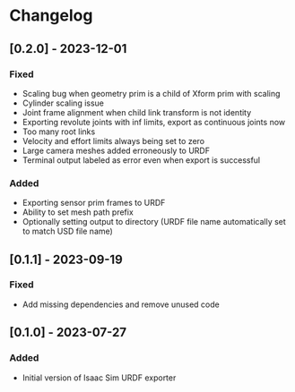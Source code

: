 # Changelog

## [0.2.0] - 2023-12-01

### Fixed

- Scaling bug when geometry prim is a child of Xform prim with scaling
- Cylinder scaling issue
- Joint frame alignment when child link transform is not identity
- Exporting revolute joints with inf limits, export as continuous joints now
- Too many root links
- Velocity and effort limits always being set to zero
- Large camera meshes added erroneously to URDF
- Terminal output labeled as error even when export is successful

### Added

- Exporting sensor prim frames to URDF
- Ability to set mesh path prefix
- Optionally setting output to directory (URDF file name automatically set to match USD file name)

## [0.1.1] - 2023-09-19

### Fixed

- Add missing dependencies and remove unused code

## [0.1.0] - 2023-07-27

### Added

- Initial version of Isaac Sim URDF exporter
